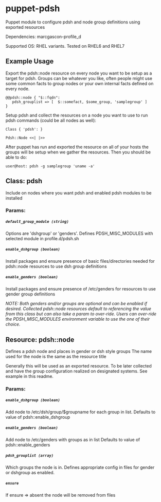 <h1>puppet-pdsh</h1>

<p>Puppet module to configure pdsh and node group definitions using exported resources</p>

Dependencies:
  marcgascon-profile_d

Supported OS:
  RHEL variants.  Tested on RHEL6 and RHEL7
  
## Example Usage

Export the pdsh::node resource on every node you want to be setup as a target for pdsh.  Groups can be whatever you like, often people might use some common facts to group nodes or your own internal facts defined on every node.  
```
@@pdsh::node { "$::fqdn":
   pdsh_grouplist => [  $::somefact, $some_group, 'samplegroup' ]
}
```
Setup pdsh and collect the resources on a node you want to use to run pdsh commands (could be all nodes as well):
```  
Class { 'pdsh': }
  
Pdsh::Node <<| |>>
``` 
 After puppet has run and exported the resource on all of your hosts the groups will be setup when we gather the resources.  Then you should be able to do:
``` 
user@host: pdsh -g samplegroup 'uname -a'
``` 
## Class: pdsh

Include on nodes where you want pdsh and enabled pdsh modules to be installed

### Params:

##### `default_group_module (string)`

Options are 'dshgroup' or 'genders'.  Defines PDSH_MISC_MODULES with selected module in profile.d/pdsh.sh

##### `enable_dshgroup (boolean)`

Install packages and ensure presence of basic files/directories needed for pdsh::node resources to use dsh group definitions

##### `enable_genders (boolean)`

Install packages and ensure presence of /etc/genders for resources to use gender group definitions

  <i>NOTE:  Both genders and/or groups are optional and can be enabled if desired.  Collected pdsh::node resources default to 
         referencing the value from this class but can also take a param to over-ride.
         Users can over-ride the PDSH_MISC_MODULES environment variable to use the one of their choice.</i>
         
## Resource: pdsh::node

Defines a pdsh node and places in gender or dsh style groups
The name used for the node is the same as the resource title

Generally this will be used as an exported resource. To be later collected and have the group configuration realized on designated systems.  See example in this readme.  

### Params:

##### `enable_dshgroup (boolean)`

Add node to /etc/dsh/group/$groupname for each group in list.
Defaults to value of pdsh::enable_dshgroup

#####  `enable_genders (boolean)`

Add node to /etc/genders with groups as in list
Defaults to value of pdsh::enable_genders

##### `pdsh_grouplist (array)`

Which groups the node is in.  Defines appropriate config in files for gender or dshgroup as enabled.  

##### `ensure`

If ensure => absent the node will be removed from files
